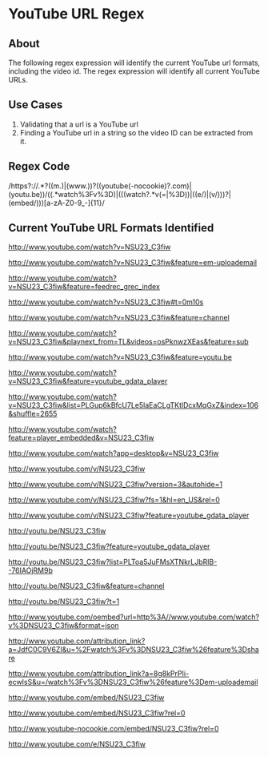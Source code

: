 # YouTube URL Regex

## About
The following regex expression will identify the current YouTube url formats, including the video id. The regex expression will identify all current YouTube URLs.

## Use Cases
  1. Validating that a url is a YouTube url
  2. Finding a YouTube url in a string so the video ID can be extracted from it.

## Regex Code
/https?:\/\/.*?((m\.)|(www\.))?((youtube(\-nocookie)?\.com)|(youtu\.be))\/((.*watch%3Fv%3D)|(((watch\?.*v(=|%3D))|((e\/)|(v\/)))?|(embed\/)))[a-zA-Z0-9_\-]{11}/

## Current YouTube URL Formats Identified
http://www.youtube.com/watch?v=NSU23_C3fiw

http://www.youtube.com/watch?v=NSU23_C3fiw&feature=em-uploademail

http://www.youtube.com/watch?v=NSU23_C3fiw&feature=feedrec_grec_index

http://www.youtube.com/watch?v=NSU23_C3fiw#t=0m10s

http://www.youtube.com/watch?v=NSU23_C3fiw&feature=channel

http://www.youtube.com/watch?v=NSU23_C3fiw&playnext_from=TL&videos=osPknwzXEas&feature=sub

http://www.youtube.com/watch?v=NSU23_C3fiw&feature=youtu.be

http://www.youtube.com/watch?v=NSU23_C3fiw&feature=youtube_gdata_player

http://www.youtube.com/watch?v=NSU23_C3fiw&list=PLGup6kBfcU7Le5laEaCLgTKtlDcxMqGxZ&index=106&shuffle=2655

http://www.youtube.com/watch?feature=player_embedded&v=NSU23_C3fiw

http://www.youtube.com/watch?app=desktop&v=NSU23_C3fiw

http://www.youtube.com/v/NSU23_C3fiw

http://www.youtube.com/v/NSU23_C3fiw?version=3&autohide=1

http://www.youtube.com/v/NSU23_C3fiw?fs=1&hl=en_US&rel=0

http://www.youtube.com/v/NSU23_C3fiw?feature=youtube_gdata_player

http://youtu.be/NSU23_C3fiw

http://youtu.be/NSU23_C3fiw?feature=youtube_gdata_player

http://youtu.be/NSU23_C3fiw?list=PLToa5JuFMsXTNkrLJbRlB--76IAOjRM9b

http://youtu.be/NSU23_C3fiw&feature=channel

http://youtu.be/NSU23_C3fiw?t=1

http://www.youtube.com/oembed?url=http%3A//www.youtube.com/watch?v%3DNSU23_C3fiw&format=json

http://www.youtube.com/attribution_link?a=JdfC0C9V6ZI&u=%2Fwatch%3Fv%3DNSU23_C3fiw%26feature%3Dshare

http://www.youtube.com/attribution_link?a=8g8kPrPIi-ecwIsS&u=/watch%3Fv%3DNSU23_C3fiw%26feature%3Dem-uploademail

http://www.youtube.com/embed/NSU23_C3fiw

http://www.youtube.com/embed/NSU23_C3fiw?rel=0

http://www.youtube-nocookie.com/embed/NSU23_C3fiw?rel=0

http://www.youtube.com/e/NSU23_C3fiw
